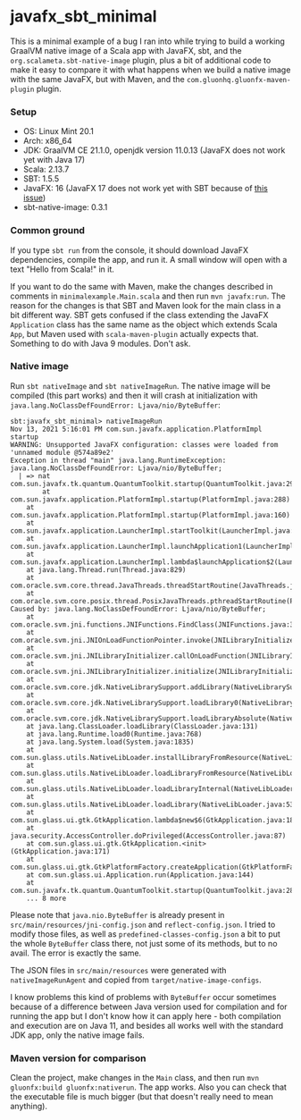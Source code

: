 # javafx_sbt_minimal

This is a minimal example of a bug I ran into while trying to build a working GraalVM native image of a Scala app with 
JavaFX, sbt, and the `org.scalameta.sbt-native-image` plugin, plus a bit of additional code to make it easy to compare it with what 
happens when we build a native image with the same JavaFX, but with Maven, and the `com.gluonhq.gluonfx-maven-plugin` plugin.

### Setup

- OS: Linux Mint 20.1
- Arch: x86_64
- JDK: GraalVM CE 21.1.0, openjdk version 11.0.13 (JavaFX does not work yet with Java 17)
- Scala: 2.13.7
- SBT: 1.5.5
- JavaFX: 16 (JavaFX 17 does not work yet with SBT because of [this issue](https://github.com/sbt/sbt/issues/6564))
- sbt-native-image: 0.3.1

### Common ground

If you type `sbt run` from the console, it should download JavaFX dependencies, compile the app, and run it.
A small window will open with a text "Hello from Scala!" in it.

If you want to do the same with Maven, make the changes described in comments in `minimalexample.Main.scala` and then
run `mvn javafx:run`. The reason for the changes is that SBT and Maven look for the main class in a bit different way.
SBT gets confused if the class extending the JavaFX `Application` class has the same name as the object which extends
Scala `App`, but Maven used with `scala-maven-plugin` actually expects that. Something to do with Java 9 modules.
Don't ask.

### Native image

Run `sbt nativeImage` and `sbt nativeImageRun`. The native image will be compiled (this part works) and then it will 
crash at initialization with `java.lang.NoClassDefFoundError: Ljava/nio/ByteBuffer`:
```
sbt:javafx_sbt_minimal> nativeImageRun
Nov 13, 2021 5:16:01 PM com.sun.javafx.application.PlatformImpl startup
WARNING: Unsupported JavaFX configuration: classes were loaded from 'unnamed module @574a89e2'
Exception in thread "main" java.lang.RuntimeException: java.lang.NoClassDefFoundError: Ljava/nio/ByteBuffer;
  | => nat com.sun.javafx.tk.quantum.QuantumToolkit.startup(QuantumToolkit.java:290)
        at com.sun.javafx.application.PlatformImpl.startup(PlatformImpl.java:288)
	at com.sun.javafx.application.PlatformImpl.startup(PlatformImpl.java:160)
	at com.sun.javafx.application.LauncherImpl.startToolkit(LauncherImpl.java:658)
	at com.sun.javafx.application.LauncherImpl.launchApplication1(LauncherImpl.java:678)
	at com.sun.javafx.application.LauncherImpl.lambda$launchApplication$2(LauncherImpl.java:195)
	at java.lang.Thread.run(Thread.java:829)
	at com.oracle.svm.core.thread.JavaThreads.threadStartRoutine(JavaThreads.java:596)
	at com.oracle.svm.core.posix.thread.PosixJavaThreads.pthreadStartRoutine(PosixJavaThreads.java:192)
Caused by: java.lang.NoClassDefFoundError: Ljava/nio/ByteBuffer;
	at com.oracle.svm.jni.functions.JNIFunctions.FindClass(JNIFunctions.java:346)
	at com.oracle.svm.jni.JNIOnLoadFunctionPointer.invoke(JNILibraryInitializer.java)
	at com.oracle.svm.jni.JNILibraryInitializer.callOnLoadFunction(JNILibraryInitializer.java:72)
	at com.oracle.svm.jni.JNILibraryInitializer.initialize(JNILibraryInitializer.java:129)
	at com.oracle.svm.core.jdk.NativeLibrarySupport.addLibrary(NativeLibrarySupport.java:186)
	at com.oracle.svm.core.jdk.NativeLibrarySupport.loadLibrary0(NativeLibrarySupport.java:142)
	at com.oracle.svm.core.jdk.NativeLibrarySupport.loadLibraryAbsolute(NativeLibrarySupport.java:101)
	at java.lang.ClassLoader.loadLibrary(ClassLoader.java:131)
	at java.lang.Runtime.load0(Runtime.java:768)
	at java.lang.System.load(System.java:1835)
	at com.sun.glass.utils.NativeLibLoader.installLibraryFromResource(NativeLibLoader.java:214)
	at com.sun.glass.utils.NativeLibLoader.loadLibraryFromResource(NativeLibLoader.java:194)
	at com.sun.glass.utils.NativeLibLoader.loadLibraryInternal(NativeLibLoader.java:135)
	at com.sun.glass.utils.NativeLibLoader.loadLibrary(NativeLibLoader.java:53)
	at com.sun.glass.ui.gtk.GtkApplication.lambda$new$6(GtkApplication.java:187)
	at java.security.AccessController.doPrivileged(AccessController.java:87)
	at com.sun.glass.ui.gtk.GtkApplication.<init>(GtkApplication.java:171)
	at com.sun.glass.ui.gtk.GtkPlatformFactory.createApplication(GtkPlatformFactory.java:41)
	at com.sun.glass.ui.Application.run(Application.java:144)
	at com.sun.javafx.tk.quantum.QuantumToolkit.startup(QuantumToolkit.java:280)
	... 8 more
```

Please note that `java.nio.ByteBuffer` is already present in `src/main/resources/jni-config.json` and `reflect-config.json`. 
I tried to modify those files, as well as `predefined-classes-config.json` a bit to put the whole `ByteBuffer` class there,
not just some of its methods, but to no avail. The error is exactly the same.

The JSON files in `src/main/resources` were generated with `nativeImageRunAgent` and copied from `target/native-image-configs`.

I know problems this kind of problems with `ByteBuffer` occur sometimes because of a difference between Java version used
for compilation and for running the app but I don't know how it can apply here - both compilation and execution are on
Java 11, and besides all works well with the standard JDK app, only the native image fails.

### Maven version for comparison

Clean the project, make changes in the `Main` class, and then run `mvn gluonfx:build gluonfx:nativerun`. The app works.
Also you can check that the executable file is much bigger (but that doesn't really need to mean anything).